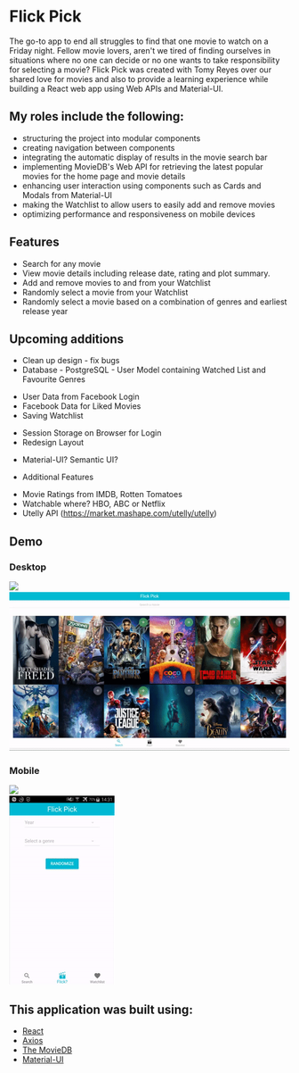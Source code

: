 # Flick Pick 

The go-to app to end all struggles to find that one movie to watch on a Friday night. Fellow movie lovers, aren't we tired of finding ourselves in situations where no one can decide or no one wants to take responsibility for selecting a movie?
Flick Pick was created with Tomy Reyes over our shared love for movies and also to provide a learning experience while building a React web app using Web APIs and Material-UI.

## My roles include the following:
+ structuring the project into modular components
+ creating navigation between components
+ integrating the automatic display of results in the movie search bar
+ implementing MovieDB's Web API for retrieving the latest popular movies for the home page and movie details
+ enhancing user interaction using components such as Cards and Modals from Material-UI
+ making the Watchlist to allow users to easily add and remove movies
+ optimizing performance and responsiveness on mobile devices 

## Features
+ Search for any movie
+ View movie details including release date, rating and plot summary.
+ Add and remove movies to and from your Watchlist
+ Randomly select a movie from your Watchlist
+ Randomly select a movie based on a combination of genres and earliest release year

## Upcoming additions
+ Clean up design - fix bugs
+ Database - PostgreSQL - User Model containing Watched List and Favourite Genres
- User Data from Facebook Login
- Facebook Data for Liked Movies
- Saving Watchlist

+ Session Storage on Browser for Login
+ Redesign Layout
- Material-UI? Semantic UI?

+ Additional Features
- Movie Ratings from IMDB, Rotten Tomatoes
- Watchable where? HBO, ABC or Netflix
- Utelly API (https://market.mashape.com/utelly/utelly)


## Demo
### Desktop
<kbd align="center">
  <img src="https://github.com/eugeneyu90/Flick-Pick/blob/master/frontend/Flick-Pick-Demo1.gif">
</kbd>
<br>
<kbd align="center">
  <img src="https://github.com/eugeneyu90/Flick-Pick/blob/master/frontend/Flick-Pick-Demo2.gif">
</kbd>

### Mobile
<kbd align="center">
  <img src="https://github.com/eugeneyu90/Flick-Pick/blob/master/frontend/Flick-Pick-Mobile-Demo1.gif">
</kbd>
<br>
<kbd align="center">
  <img src="https://github.com/eugeneyu90/Flick-Pick/blob/master/frontend/Flick-Pick-Mobile-Demo2.gif">
</kbd>

## This application was built using:
* [React](https://reactjs.org/)
* [Axios](https://www.npmjs.com/package/axios)
* [The MovieDB](https://www.themoviedb.org/)
* [Material-UI](http://www.material-ui.com/)

